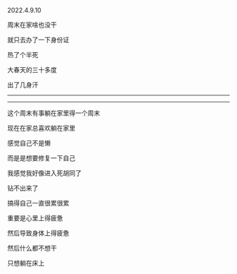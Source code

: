 2022.4.9.10

周末在家啥也没干

就只去办了一下身份证

热了个半死

大春天的三十多度

出了几身汗

---------

------

这个周末有事躺在家里得一个周末

现在在家总喜欢躺在家里

感觉自己不是懒

而是是想要修复一下自己

我感觉我好像进入死胡同了

钻不出来了

搞得自己一直很累很累

重要是心里上得疲惫

然后导致身体上得疲惫

然后什么都不想干

只想躺在床上
